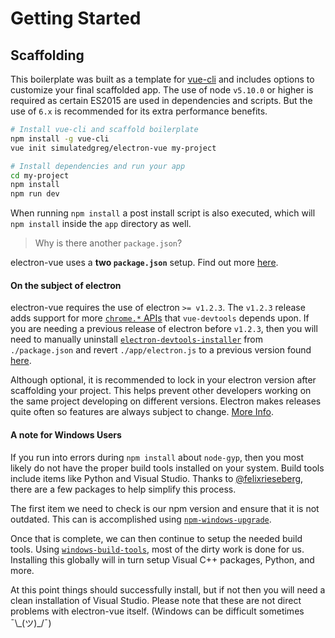 # Getting Started
 
## Scaffolding
This boilerplate was built as a template for [vue-cli](https://github.com/vuejs/vue-cli) and includes options to customize your final scaffolded app. The use of node `v5.10.0` or higher is required as certain ES2015 are used in dependencies and scripts. But the use of `6.x` is recommended for its extra performance benefits.

```bash
# Install vue-cli and scaffold boilerplate
npm install -g vue-cli
vue init simulatedgreg/electron-vue my-project

# Install dependencies and run your app
cd my-project
npm install
npm run dev
```

When running `npm install` a post install script is also executed, which will `npm install` inside the `app` directory as well.

> Why is there another `package.json`?

electron-vue uses a **two `package.json`** setup. Find out more [here](https://simulatedgreg.gitbooks.io/electron-vue/content/docs/project_structure.html).

#### On the subject of electron
electron-vue requires the use of electron `>= v1.2.3`. The `v1.2.3` release adds support for more [`chrome.*` APIs](https://github.com/electron/electron/releases/tag/v1.2.3) that `vue-devtools` depends upon. If you are needing a previous release of electron before `v1.2.3`, then you will need to manually uninstall [`electron-devtools-installer`](https://github.com/SimulatedGREG/electron-vue/blob/master/template/package.json#L36) from `./package.json` and revert `./app/electron.js` to a previous version found [here](https://github.com/SimulatedGREG/electron-vue/commit/e7175ee0337f3af36de49aef10cf58a64d75a220). 

Although optional, it is recommended to lock in your electron version after scaffolding your project. This helps prevent other developers working on the same project developing on different versions. Electron makes releases quite often so features are always subject to change. [More Info](http://electron.atom.io/docs/tutorial/electron-versioning/).

#### A note for Windows Users
If you run into errors during `npm install` about `node-gyp`, then you most likely do not have the proper build tools installed on your system. Build tools include items like Python and Visual Studio. Thanks to [@felixrieseberg](https://github.com/felixrieseberg), there are a few packages to help simplify this process.

The first item we need to check is our npm version and ensure that it is not outdated. This can is accomplished using [`npm-windows-upgrade`](https://github.com/felixrieseberg/npm-windows-upgrade).

Once that is complete, we can then continue to setup the needed build tools. Using [`windows-build-tools`](https://github.com/felixrieseberg/windows-build-tools), most of the dirty work is done for us. Installing this globally will in turn setup Visual C++ packages, Python, and more.

At this point things should successfully install, but if not then you will need a clean installation of Visual Studio. Please note that these are not direct problems with electron-vue itself. (Windows can be difficult sometimes ¯\\\_(ツ)\_/¯)
